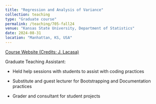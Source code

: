 ```yaml
---
title: "Regression and Analysis of Variance"
collection: teaching
type: "Graduate course"
permalink: /teaching/705-fall24
venue: "Kansas State University, Department of Statistics"
date: 2024-08-31
location: "Manhattan, KS, USA"
---
```


[Course Website (Credits: J. Lacasa)](https://jlacasa.github.io/stat705_fall2024/)

Graduate Teaching Assistant:

- Held help sessions with students to assist with coding practices

- Substitute and guest lecturer for Bootstrapping and Documentation practices

- Grader and consultant for student projects
